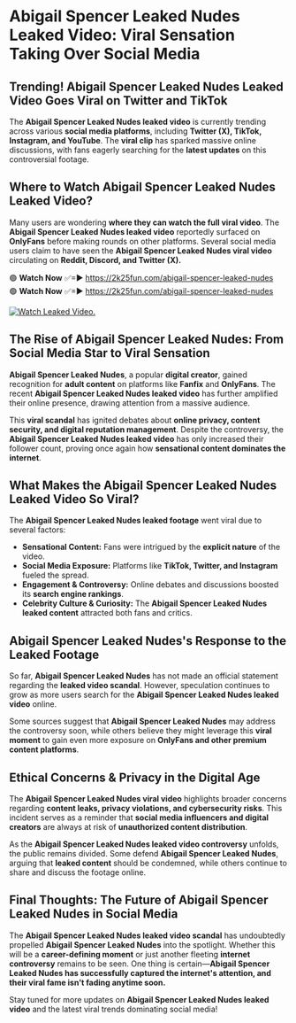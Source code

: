 # Abigail Spencer Leaked Nudes Leaked Video: Viral Sensation Taking Over Social Media

## **Trending! Abigail Spencer Leaked Nudes Leaked Video Goes Viral on Twitter and TikTok**
The **Abigail Spencer Leaked Nudes leaked video** is currently trending across various **social media platforms**, including **Twitter (X), TikTok, Instagram, and YouTube**. The **viral clip** has sparked massive online discussions, with fans eagerly searching for the **latest updates** on this controversial footage.

## **Where to Watch Abigail Spencer Leaked Nudes Leaked Video?**
Many users are wondering **where they can watch the full viral video**. The **Abigail Spencer Leaked Nudes leaked video** reportedly surfaced on **OnlyFans** before making rounds on other platforms. Several social media users claim to have seen the **Abigail Spencer Leaked Nudes viral video** circulating on **Reddit, Discord, and Twitter (X).**

🟢 **Watch Now** ✅=► https://2k25fun.com/abigail-spencer-leaked-nudes  
🟢 **Watch Now** ✅=► https://2k25fun.com/abigail-spencer-leaked-nudes  

[![Watch Leaked Video.](https://miro.medium.com/v2/resize:fit:828/format:webp/1*cilzJN44JGOrTw9NJCrNHA.gif "Watch Leaked Video")](https://2k25fun.com/abigail-spencer-leaked-nudes)

## **The Rise of Abigail Spencer Leaked Nudes: From Social Media Star to Viral Sensation**
**Abigail Spencer Leaked Nudes**, a popular **digital creator**, gained recognition for **adult content** on platforms like **Fanfix** and **OnlyFans**. The recent **Abigail Spencer Leaked Nudes leaked video** has further amplified their online presence, drawing attention from a massive audience.

This **viral scandal** has ignited debates about **online privacy, content security, and digital reputation management**. Despite the controversy, the **Abigail Spencer Leaked Nudes leaked video** has only increased their follower count, proving once again how **sensational content dominates the internet**.

## **What Makes the Abigail Spencer Leaked Nudes Leaked Video So Viral?**
The **Abigail Spencer Leaked Nudes leaked footage** went viral due to several factors:
- **Sensational Content:** Fans were intrigued by the **explicit nature** of the video.
- **Social Media Exposure:** Platforms like **TikTok, Twitter, and Instagram** fueled the spread.
- **Engagement & Controversy:** Online debates and discussions boosted its **search engine rankings**.
- **Celebrity Culture & Curiosity:** The **Abigail Spencer Leaked Nudes leaked content** attracted both fans and critics.

## **Abigail Spencer Leaked Nudes's Response to the Leaked Footage**
So far, **Abigail Spencer Leaked Nudes** has not made an official statement regarding the **leaked video scandal**. However, speculation continues to grow as more users search for the **Abigail Spencer Leaked Nudes leaked video** online.

Some sources suggest that **Abigail Spencer Leaked Nudes** may address the controversy soon, while others believe they might leverage this **viral moment** to gain even more exposure on **OnlyFans and other premium content platforms**.

## **Ethical Concerns & Privacy in the Digital Age**
The **Abigail Spencer Leaked Nudes viral video** highlights broader concerns regarding **content leaks, privacy violations, and cybersecurity risks**. This incident serves as a reminder that **social media influencers and digital creators** are always at risk of **unauthorized content distribution**.

As the **Abigail Spencer Leaked Nudes leaked video controversy** unfolds, the public remains divided. Some defend **Abigail Spencer Leaked Nudes**, arguing that **leaked content** should be condemned, while others continue to share and discuss the footage online.

## **Final Thoughts: The Future of Abigail Spencer Leaked Nudes in Social Media**
The **Abigail Spencer Leaked Nudes leaked video scandal** has undoubtedly propelled **Abigail Spencer Leaked Nudes** into the spotlight. Whether this will be a **career-defining moment** or just another fleeting **internet controversy** remains to be seen. One thing is certain—**Abigail Spencer Leaked Nudes has successfully captured the internet's attention, and their viral fame isn't fading anytime soon.**

Stay tuned for more updates on **Abigail Spencer Leaked Nudes leaked video** and the latest viral trends dominating social media!